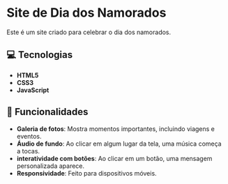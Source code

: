 # Site de Dia dos Namorados

Este é um site criado para celebrar o dia dos namorados.

## 💻 Tecnologias

- **HTML5**
- **CSS3**
- **JavaScript**
  
## 🚀 Funcionalidades

- **Galeria de fotos**: Mostra momentos importantes, incluindo viagens e eventos.
- **Áudio de fundo**: Ao clicar em algum lugar da tela, uma música começa a tocas.
- **interatividade com botões**: Ao clicar em um botão, uma mensagem personalizada aparece.
- **Responsividade**: Feito para dispositivos móveis.
